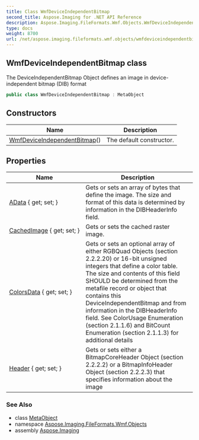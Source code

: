 ```yaml
---
title: Class WmfDeviceIndependentBitmap
second_title: Aspose.Imaging for .NET API Reference
description: Aspose.Imaging.FileFormats.Wmf.Objects.WmfDeviceIndependentBitmap class. The DeviceIndependentBitmap Object defines an image in deviceindependent bitmap DIB format
type: docs
weight: 8700
url: /net/aspose.imaging.fileformats.wmf.objects/wmfdeviceindependentbitmap/
---
```

## WmfDeviceIndependentBitmap class

The DeviceIndependentBitmap Object defines an image in device-independent bitmap (DIB) format

```csharp
public class WmfDeviceIndependentBitmap : MetaObject
```

## Constructors

| Name | Description |
| --- | --- |
| [WmfDeviceIndependentBitmap](wmfdeviceindependentbitmap/)() | The default constructor. |

## Properties

| Name | Description |
| --- | --- |
| [AData](../../aspose.imaging.fileformats.wmf.objects/wmfdeviceindependentbitmap/adata/) { get; set; } | Gets or sets an array of bytes that define the image. The size and format of this data is determined by information in the DIBHeaderInfo field. |
| [CachedImage](../../aspose.imaging.fileformats.wmf.objects/wmfdeviceindependentbitmap/cachedimage/) { get; set; } | Gets or sets the cached raster image. |
| [ColorsData](../../aspose.imaging.fileformats.wmf.objects/wmfdeviceindependentbitmap/colorsdata/) { get; set; } | Gets or sets an optional array of either RGBQuad Objects (section 2.2.2.20) or 16-bit unsigned integers that define a color table. The size and contents of this field SHOULD be determined from the metafile record or object that contains this DeviceIndependentBitmap and from information in the DIBHeaderInfo field. See ColorUsage Enumeration (section 2.1.1.6) and BitCount Enumeration (section 2.1.1.3) for additional details |
| [Header](../../aspose.imaging.fileformats.wmf.objects/wmfdeviceindependentbitmap/header/) { get; set; } | Gets or sets either a BitmapCoreHeader Object (section 2.2.2.2) or a BitmapInfoHeader Object (section 2.2.2.3) that specifies information about the image |

### See Also

* class [MetaObject](../../aspose.imaging.fileformats.emf/metaobject/)
* namespace [Aspose.Imaging.FileFormats.Wmf.Objects](../../aspose.imaging.fileformats.wmf.objects/)
* assembly [Aspose.Imaging](../../)


